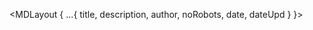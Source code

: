 <script context="module" lang="ts">
  import { compile as mdc } from "mdsvex?server"
  import { API_BASE } from "$lib/_env"
  export async function load({ fetch, params }) {
    const url = `${API_BASE}/blog.json`
    const res = await fetch(url)
    if(!res.ok) return {
      status: res.status,
      error: new Error(`Could not load ${url}`),
    }
    const blogData = await res.json()

    const data = blogData.data.find(i => i.slug === params.slug)
    if(data === undefined) return {
      status: 404,
      error: new Error(`Could not find entry`),
    }
    data.body = (await mdc(data.body)).code

    return { props: { data } }
  }
</script>

<script lang="ts">
  import { compile as svc } from "svelte/compiler"
  import Meta from "$lib/Meta.svelte"
  import MDLayout from "../../MDLayout.svelte"

  export let data

  const { title, description, author, noRobots, date, dateUpd } = data
  const Body = svc(data.body)
</script>

<MDLayout { ...{ title, description, author, noRobots, date, dateUpd } }>
  <!-- <Body /> -->
</MDLayout>
